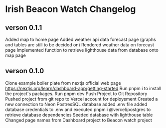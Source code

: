 # Irish Beacon Watch Changelog

## verson 0.1.1
Added map to home page
Added weather api data forecast page (graphs and tables are still to be decided on)
Rendered weather data on forecast page
Implemented function to retrieve lighthouse data from database onto map page

## verson 0.1.0
Clone example boiler plate from nextjs official web page https://nextjs.org/learn/dashboard-app/getting-started
Run pnpm i to install the project's packages.
Run pnpm dev
Push Project to Git Repository
Pushed project from git repo to Vercel account for deployement
Created a new connection to Neon PostresSQL database
added .env file
added database credentials to .env and executed pnpm i @vercel/postgres to retrieve database dependencies
Seeded database with lighthouse table
Changed page names from Dashboard project to Beacon watch project